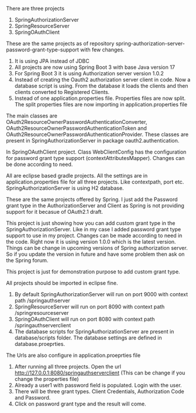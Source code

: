 There are three projects

1) SpringAuthorizationServer
2) SpringResourceServer
3) SpringOAuthClient

These are the same projects as of repository spring-authorization-server-password-grant-type-support with few changes.

1) It is using JPA instead of JDBC
2) All projects are now using Spring Boot 3 with base Java version 17
3) For Spring Boot 3 it is using Authorization server version 1.0.2
4) Instead of creating the Oauth2 authorization server client in code. Now a database script is using. From the database it loads the clients and then
   clients converted to Registered Clients.
5) Instead of one application.properties file. Properties files are now split. The split properties files are now importing in application.properties file

The main classes are OAuth2ResourceOwnerPasswordAuthenticationConverter, OAuth2ResourceOwnerPasswordAuthenticationToken and OAuth2ResourceOwnerPasswordAuthenticationProvider. These classes are present in SpringAuthorizationServer in package oauth2.authentication.

In SpringOAuthClient project. Class WebClientConfig has the configuration for password grant type support (contextAttributesMapper). Changes can be done according to need.

All are eclipse based gradle projects. All the settings are in application.properties file for all three projects. Like contextpath, port etc. SpringAuthorizationServer is using H2 database.

These are the same projects offered by Spring. I just add the Password grant type in the AuthorizationServer and Client as Spring is not providing support for it becasue of OAuth2.1 draft.

This project is just showing how you can add custom grant type in the SpringAuthorizationServer. Like in my case I added password grant type support to use in my project. Changes can be made according to need in the code. Right now it is using version 1.0.0 which is the latest version. Things can be change in upcoming versions of Spring authorization server. So if you update the version in future and have some problem then ask on the Spring forum.

This project is just for demonstration purpose to add custom grant type.

All projects should be imported in eclipse fine.

1) By default SpringAuthorizationServer will run on port 9000 with context path /springauthserver
2) SpringResourceServer will run on port 8090 with context path /springresourceserver
3) SpringOAuthClient will run on port 8080 with context path /springauthserverclient
4) The database scripts for SpringAuthorizationServer are present in database/scripts folder. The database settings are defined in database.proeprties.

The Urls are also configure in application.proeprties file

1) After running all three projects. Open the url http://127.0.0.1:8080/springauthserverclient (This can be change if you change the properties file)
2) Already a user1 with password field is populated. Login with the user.
3) There will be three grant types. Client Credentials, Authorization Code and Password.
4) Click on password grant type and the result will come.
